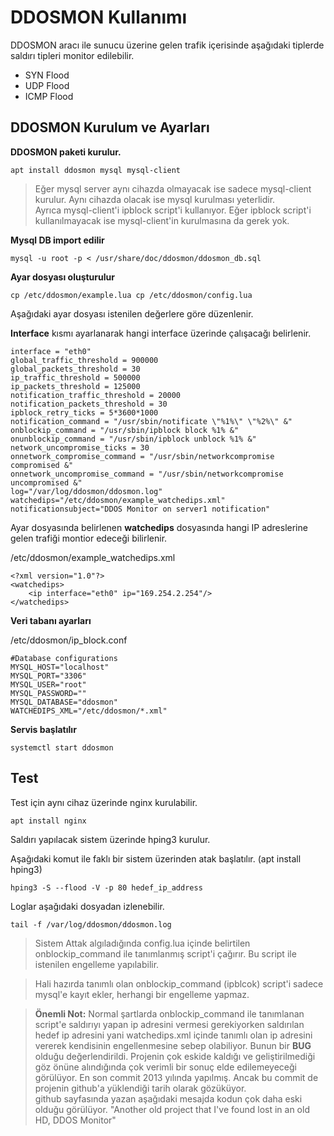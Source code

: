 # DDOSMON Kullanımı

DDOSMON aracı ile sunucu üzerine gelen trafik içerisinde aşağıdaki tiplerde saldırı tipleri monitor edilebilir.

-   SYN Flood
-   UDP Flood
-   ICMP Flood

## DDOSMON Kurulum ve Ayarları

**DDOSMON paketi kurulur.**

```
apt install ddosmon mysql mysql-client
```

>Eğer mysql server aynı cihazda olmayacak ise sadece mysql-client kurulur. Aynı cihazda olacak ise mysql kurulması yeterlidir.  
>Ayrıca mysql-client'i ipblock script'i kullanıyor. Eğer ipblock script'i kullanılmayacak ise mysql-client'in kurulmasına da gerek yok.

**Mysql DB import edilir**

```
mysql -u root -p < /usr/share/doc/ddosmon/ddosmon_db.sql
```

**Ayar dosyası oluşturulur**

```
cp /etc/ddosmon/example.lua cp /etc/ddosmon/config.lua
```
Aşağıdaki ayar dosyası istenilen değerlere göre düzenlenir.

**Interface** kısmı ayarlanarak hangi interface üzerinde çalışacağı belirlenir.

```
interface = "eth0"
global_traffic_threshold = 900000
global_packets_threshold = 30
ip_traffic_threshold = 500000
ip_packets_threshold = 125000
notification_traffic_threshold = 20000
notification_packets_threshold = 30
ipblock_retry_ticks = 5*3600*1000
notification_command = "/usr/sbin/notificate \"%1%\" \"%2%\" &"
onblockip_command = "/usr/sbin/ipblock block %1% &"
onunblockip_command = "/usr/sbin/ipblock unblock %1% &"
network_uncompromise_ticks = 30
onnetwork_compromise_command = "/usr/sbin/networkcompromise compromised &"
onnetwork_uncompromise_command = "/usr/sbin/networkcompromise uncompromised &"
log="/var/log/ddosmon/ddosmon.log"
watchedips="/etc/ddosmon/example_watchedips.xml"
notificationsubject="DDOS Monitor on server1 notification"
```
Ayar dosyasında belirlenen **watchedips** dosyasında hangi IP adreslerine gelen trafiği montior edeceği bilirlenir.

/etc/ddosmon/example_watchedips.xml

```
<?xml version="1.0"?>
<watchedips>
    <ip interface="eth0" ip="169.254.2.254"/>
</watchedips>
```

**Veri tabanı ayarları**

/etc/ddosmon/ip_block.conf

```
#Database configurations
MYSQL_HOST="localhost"
MYSQL_PORT="3306"
MYSQL_USER="root"
MYSQL_PASSWORD=""
MYSQL_DATABASE="ddosmon"
WATCHEDIPS_XML="/etc/ddosmon/*.xml"
```

**Servis başlatılır**

```
systemctl start ddosmon
```

## Test

Test için aynı cihaz üzerinde nginx kurulabilir.

```
apt install nginx
```

Saldırı yapılacak sistem üzerinde hping3 kurulur.

Aşağıdaki komut ile faklı bir sistem üzerinden atak başlatılır. (apt install hping3)

```
hping3 -S --flood -V -p 80 hedef_ip_address
```

Loglar aşağıdaki dosyadan izlenebilir.

```
tail -f /var/log/ddosmon/ddosmon.log
```

>Sistem Attak algıladığında config.lua içinde belirtilen onblockip_command ile tanımlanmış script'i çağırır. Bu script ile istenilen engelleme yapılabilir.  

>Hali hazırda tanımlı olan onblockip_command (ipblcok) script'i sadece mysql'e kayıt ekler, herhangi bir engelleme yapmaz.

> **Önemli Not:** Normal şartlarda onblockip_command ile tanımlanan script'e saldırıyı yapan ip adresini vermesi gerekiyorken saldırılan hedef ip adresini yani watchedips.xml içinde tanımlı olan ip adresini vererek kendisinin engellenmesine sebep olabiliyor. Bunun bir **BUG** olduğu değerlendirildi.
Projenin çok eskide kaldığı ve geliştirilmediği göz önüne alındığında çok verimli bir sonuç elde edilemeyeceği görülüyor.
En son commit 2013 yılında yapılmış. Ancak bu commit de projenin github'a yüklendiği tarih olarak gözüküyor.  
github sayfasında yazan aşağıdaki mesajda kodun çok daha eski olduğu görülüyor.
"Another old project that I've found lost in an old HD, DDOS Monitor"
